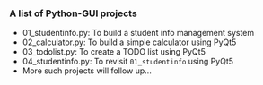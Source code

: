 ### A list of Python-GUI projects 

- 01_studentinfo.py: To build a student info management system
- 02_calculator.py: To build a simple calculator using PyQt5
- 03_todolist.py: To create a TODO list using PyQt5
- 04_studentinfo.py: To revisit `01_studentinfo` using PyQt5
- More such projects will follow up...
